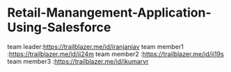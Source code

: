 # Retail-Manangement-Application-Using-Salesforce
team leader:https://trailblazer.me/id/iranjaniav 
team member1 :https://trailblazer.me/id/ii24m
team member2 :https://trailblazer.me/id/ii19s
team member3 :https://trailblazer.me/id/ikumarvr
